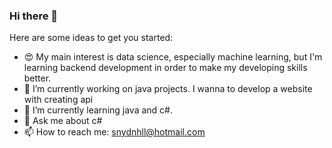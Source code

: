 ### Hi there 👋

<!-- **snydnhll/snydnhll** is a ✨ _special_ ✨ repository because its `README.md` (this file) appears on your GitHub profile. -->

Here are some ideas to get you started:

- 😍 My main interest is data science, especially machine learning, but I'm learning backend development in order to make my developing skills better.
- 🔭 I’m currently working on java projects. I wanna to develop a website with creating api
- 🌱 I’m currently learning java and c#.
- 💬 Ask me about c#
- 📫 How to reach me: snydnhll@hotmail.com
